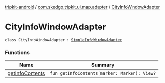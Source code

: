 [tripkit-android](../../index.md) / [com.skedgo.tripkit.ui.map.adapter](../index.md) / [CityInfoWindowAdapter](./index.md)

# CityInfoWindowAdapter

`class CityInfoWindowAdapter : `[`SimpleInfoWindowAdapter`](../-simple-info-window-adapter/index.md)

### Functions

| Name | Summary |
|---|---|
| [getInfoContents](get-info-contents.md) | `fun getInfoContents(marker: Marker): View?` |
